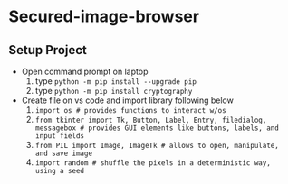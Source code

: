 # Secured-image-browser
## Setup Project
- Open command prompt on laptop
  1. type ```python -m pip install --upgrade pip```
  2. type ```python -m pip install cryptography```
- Create file on vs code and import library following below
  1. ```import os # provides functions to interact w/os```
  2. ```from tkinter import Tk, Button, Label, Entry, filedialog, messagebox # provides GUI elements like buttons, labels, and input fields```
  3. ```from PIL import Image, ImageTk # allows to open, manipulate, and save image```
  4. ```import random # shuffle the pixels in a deterministic way, using a seed```
